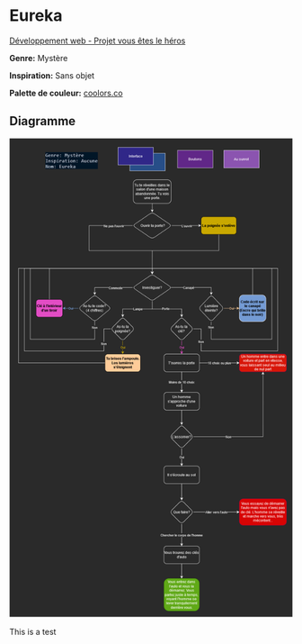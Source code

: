 # Eureka

[Développement web - Projet vous êtes le héros](https://smnarnold.com/projets/vous-etes-le-heros)

**Genre:** Mystère

**Inspiration:** Sans objet

**Palette de couleur:** [coolors.co](https://coolors.co/274e88-302788-612788-8b54b0-dedede)

## Diagramme
![schema](assets/images/schema.png)

This is a test